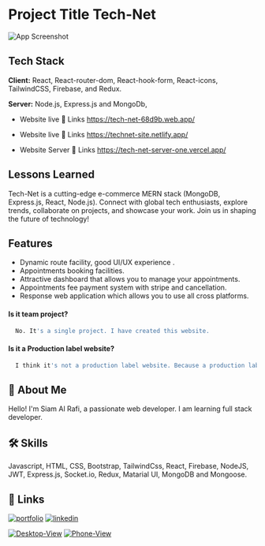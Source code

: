 # Project Title Tech-Net

![App Screenshot](https://i.ibb.co/9Gms6dM/Home-dakstop.png)

## Tech Stack

**Client:** React, React-router-dom, React-hook-form, React-icons, TailwindCSS, Firebase, and Redux.

**Server:** Node.js, Express.js and MongoDb,

- Website live 🔗 Links https://tech-net-68d9b.web.app/
- Website live 🔗 Links https://technet-site.netlify.app/

- Website Server 🔗 Links https://tech-net-server-one.vercel.app/

## Lessons Learned

Tech-Net is a cutting-edge e-commerce MERN stack (MongoDB, Express.js, React, Node.js). Connect with global tech enthusiasts, explore trends, collaborate on projects, and showcase your work. Join us in shaping the future of technology!

## Features

- Dynamic route facility, good UI/UX experience .
- Appointments booking facilities.
- Attractive dashboard that allows you to manage your appointments.
- Appointments fee payment system with stripe and cancellation.
- Response web application which allows you to use all cross platforms.

#### Is it team project?

```bash
  No. It's a single project. I have created this website.
```

#### Is it a Production label website?

```bash
  I think it's not a production label website. Because a production label website need some extra features and ability to get best output. But there are not available this ability.
```

## 🚀 About Me

Hello! I'm Siam Al Rafi, a passionate web developer. I am learning full stack developer.

## 🛠 Skills

Javascript, HTML, CSS, Bootstrap, TailwindCss, React, Firebase, NodeJS, JWT, Express.js, Socket.io, Redux, Matarial UI, MongoDB and Mongoose.

## 🔗 Links

[![portfolio](https://img.shields.io/badge/my_portfolio-000?style=for-the-badge&logo=ko-fi&logoColor=white)](https://siamalrafi.netlify.app/)
[![linkedin](https://img.shields.io/badge/linkedin-0A66C2?style=for-the-badge&logo=linkedin&logoColor=white)](https://www.linkedin.com/in/siamalrafi/)

[![Desktop-View](https://img.shields.io/badge/-GitHub-black?style=flat-square&logo=github&logoColor=white)](https://i.ibb.co/FVcvBjz/Product-dakstop.png)
[![Phone-View](https://img.shields.io/badge/-GitHub-black?style=flat-square&logo=github&logoColor=white)](https://i.ibb.co/LhXzH6N/Home-phone.png)
